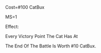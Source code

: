 Cost=#100 CatBux

MS=1

Effect:

Every Victory Point The Cat Has At

The End Of The Battle Is Worth #10 CatBux.
